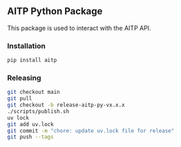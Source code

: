 ## AITP Python Package

This package is used to interact with the AITP API.

### Installation

```bash
pip install aitp
```

### Releasing

```bash
git checkout main
git pull
git checkout -b release-aitp-py-vx.x.x
./scripts/publish.sh
uv lock
git add uv.lock
git commit -m "chore: update uv.lock file for release"
git push --tags
```
